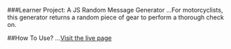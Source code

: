 ###Learner Project: A JS Random Message Generator
...For motorcyclists, this generator returns a random piece of gear to perform a thorough check on.

##How To Use?
...[Visit the live page](https://teambidii.co.ke)
 
